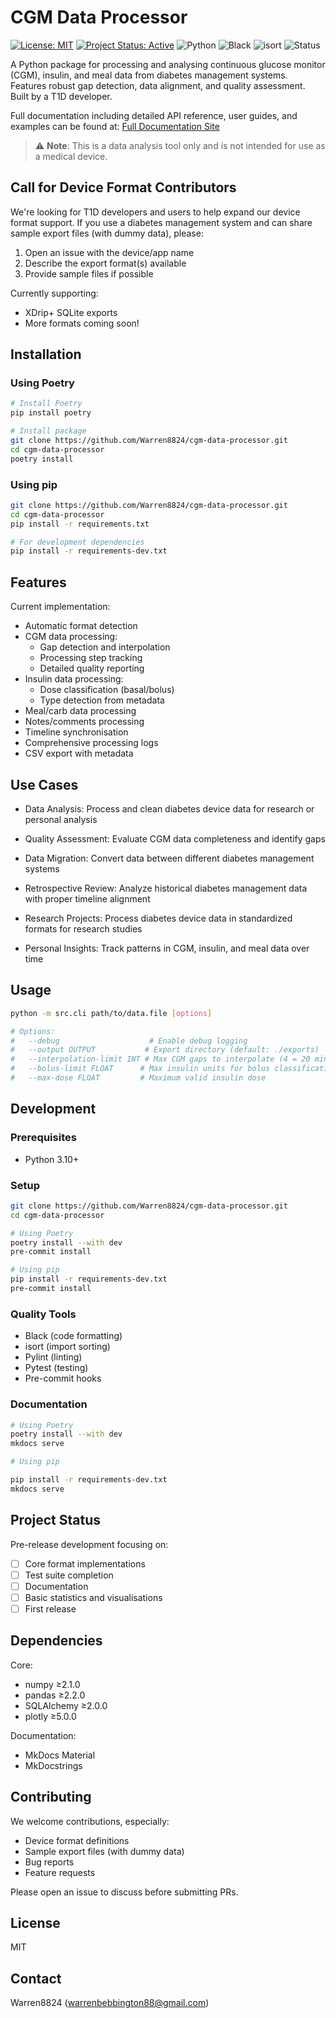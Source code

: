 # CGM Data Processor

[![License: MIT](https://img.shields.io/badge/License-MIT-yellow.svg)](https://opensource.org/licenses/MIT)
[![Project Status: Active](https://www.repostatus.org/badges/latest/active.svg)](https://www.repostatus.org/#active)
![Python](https://img.shields.io/badge/python-3.10%2B-blue)
![Black](https://img.shields.io/badge/code%20style-black-000000.svg)
![isort](https://img.shields.io/badge/%20imports-isort-%231674b1?style=flat)
![Status](https://img.shields.io/badge/status-pre--release-orange)

A Python package for processing and analysing continuous glucose monitor (CGM), insulin, and meal data from diabetes management systems. Features robust gap detection, data alignment, and quality assessment. Built by a T1D developer.

Full documentation including detailed API reference, user guides, and examples can be found at:
[Full Documentation Site](https://warren8824.github.io/cgm-data-processor/)

> ⚠️ **Note**: This is a data analysis tool only and is not intended for use as a medical device.

## Call for Device Format Contributors

We're looking for T1D developers and users to help expand our device format support. If you use a diabetes management system and can share sample export files (with dummy data), please:

1. Open an issue with the device/app name
2. Describe the export format(s) available
3. Provide sample files if possible

Currently supporting:

- XDrip+ SQLite exports
- More formats coming soon!

## Installation

### Using Poetry

```bash
# Install Poetry
pip install poetry

# Install package
git clone https://github.com/Warren8824/cgm-data-processor.git
cd cgm-data-processor
poetry install
```

### Using pip

```bash
git clone https://github.com/Warren8824/cgm-data-processor.git
cd cgm-data-processor
pip install -r requirements.txt

# For development dependencies
pip install -r requirements-dev.txt
```

## Features

Current implementation:

- Automatic format detection
- CGM data processing:
  - Gap detection and interpolation
  - Processing step tracking
  - Detailed quality reporting
- Insulin data processing:
  - Dose classification (basal/bolus)
  - Type detection from metadata
- Meal/carb data processing
- Notes/comments processing
- Timeline synchronisation
- Comprehensive processing logs
- CSV export with metadata

## Use Cases

- Data Analysis: Process and clean diabetes device data for research or personal analysis

- Quality Assessment: Evaluate CGM data completeness and identify gaps
- Data Migration: Convert data between different diabetes management systems

- Retrospective Review: Analyze historical diabetes management data with proper timeline alignment

- Research Projects: Process diabetes device data in standardized formats for research studies

- Personal Insights: Track patterns in CGM, insulin, and meal data over time

## Usage

```bash
python -m src.cli path/to/data.file [options]

# Options:
#   --debug                    # Enable debug logging
#   --output OUTPUT           # Export directory (default: ./exports)
#   --interpolation-limit INT # Max CGM gaps to interpolate (4 = 20 mins)
#   --bolus-limit FLOAT      # Max insulin units for bolus classification
#   --max-dose FLOAT         # Maximum valid insulin dose
```

## Development

### Prerequisites
- Python 3.10+

### Setup

```bash
git clone https://github.com/Warren8824/cgm-data-processor.git
cd cgm-data-processor

# Using Poetry
poetry install --with dev
pre-commit install

# Using pip
pip install -r requirements-dev.txt
pre-commit install
```

### Quality Tools
- Black (code formatting)
- isort (import sorting)
- Pylint (linting)
- Pytest (testing)
- Pre-commit hooks

### Documentation

```bash
# Using Poetry
poetry install --with dev
mkdocs serve

# Using pip

pip install -r requirements-dev.txt
mkdocs serve
```

## Project Status

Pre-release development focusing on:
- [ ] Core format implementations
- [ ] Test suite completion
- [ ] Documentation
- [ ] Basic statistics and visualisations
- [ ] First release

## Dependencies

Core:
- numpy ≥2.1.0
- pandas ≥2.2.0
- SQLAlchemy ≥2.0.0
- plotly ≥5.0.0

Documentation:
- MkDocs Material
- MkDocstrings

## Contributing

We welcome contributions, especially:

- Device format definitions
- Sample export files (with dummy data)
- Bug reports
- Feature requests

Please open an issue to discuss before submitting PRs.

## License

MIT

## Contact

Warren8824 (warrenbebbington88@gmail.com)